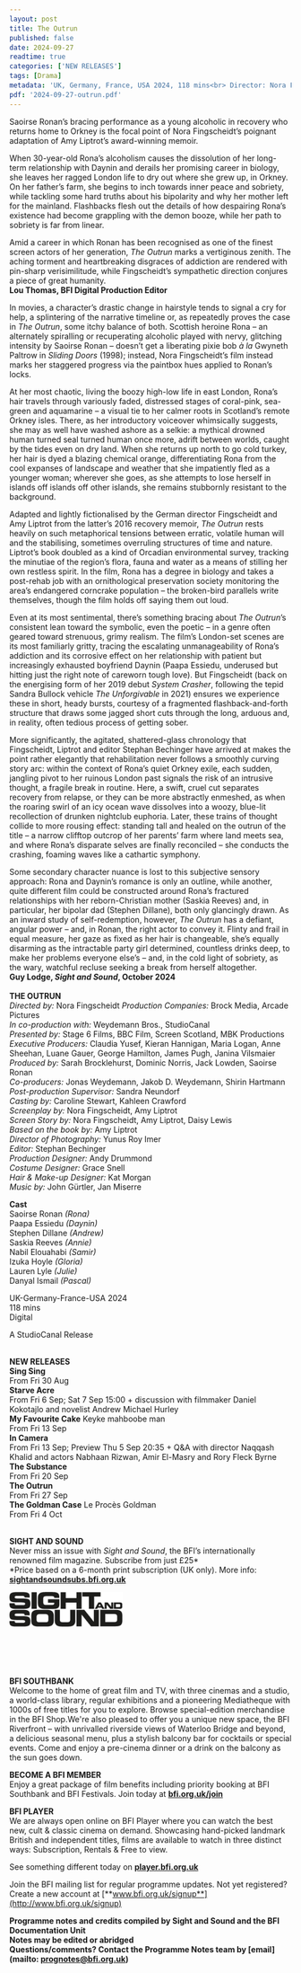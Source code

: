 ```yaml
---
layout: post
title: The Outrun
published: false
date: 2024-09-27
readtime: true
categories: ['NEW RELEASES']
tags: [Drama]
metadata: 'UK, Germany, France, USA 2024, 118 mins<br> Director: Nora Fingscheidt'
pdf: '2024-09-27-outrun.pdf'
---
```


Saoirse Ronan’s bracing performance as a young alcoholic in recovery who returns home to Orkney is the focal point of Nora Fingscheidt’s poignant adaptation of Amy Liptrot’s award-winning memoir.

When 30-year-old Rona’s alcoholism causes the dissolution of her long-term relationship with Daynin and derails her promising career in biology, she leaves her ragged London life to dry out where she grew up, in Orkney. On her father’s farm, she begins to inch towards inner peace and sobriety, while tackling some hard truths about his bipolarity and why her mother left for the mainland. Flashbacks flesh out the details of how despairing Rona’s existence had become grappling with the demon booze, while her path to sobriety is far from linear.

Amid a career in which Ronan has been recognised as one of the finest screen actors of her generation, _The Outrun_ marks a vertiginous zenith. The aching torment and heartbreaking disgraces of addiction are rendered with pin-sharp verisimilitude, while Fingscheidt’s sympathetic direction conjures a piece of great humanity.  
**Lou Thomas, BFI Digital Production Editor**  

In movies, a character’s drastic change in hairstyle tends to signal a cry for help, a splintering of the narrative timeline or, as repeatedly proves the case in _The Outrun_, some itchy balance of both. Scottish heroine Rona – an alternately spiralling or recuperating alcoholic played with nervy, glitching intensity by Saoirse Ronan – doesn’t get a liberating pixie bob _à la_ Gwyneth Paltrow in _Sliding Doors_ (1998); instead, Nora Fingscheidt’s film instead marks her staggered progress via the paintbox hues applied to Ronan’s locks.

At her most chaotic, living the boozy high-low life in east London, Rona’s hair travels through variously faded, distressed stages of coral-pink, sea-green and aquamarine – a visual tie to her calmer roots in Scotland’s remote Orkney isles. There, as her introductory voiceover whimsically suggests, she may as well have washed ashore as a selkie: a mythical drowned human turned seal turned human once more, adrift between worlds, caught by the tides even on dry land. When she returns up north to go cold turkey, her hair is dyed a blazing chemical orange, differentiating Rona from the cool expanses of landscape and weather that she impatiently fled as a younger woman; wherever she goes, as she attempts to lose herself in islands off islands off other islands, she remains stubbornly resistant to the background.

Adapted and lightly fictionalised by the German director Fingscheidt and Amy Liptrot from the latter’s 2016 recovery memoir, _The Outrun_ rests heavily on such metaphorical tensions between erratic, volatile human will and the stabilising, sometimes overruling structures of time and nature. Liptrot’s book doubled as a kind of Orcadian environmental survey, tracking the minutiae of the region’s flora, fauna and water as a means of stilling her own restless spirit. In the film, Rona has a degree in biology and takes a post-rehab job with an ornithological preservation society monitoring the area’s endangered corncrake population – the broken-bird parallels write themselves, though the film holds off saying them out loud.

Even at its most sentimental, there’s something bracing about _The_ _Outrun_’s consistent lean toward the symbolic, even the poetic – in a genre often geared toward strenuous, grimy realism. The film’s London-set scenes are its most familiarly gritty, tracing the escalating unmanageability of Rona’s addiction and its corrosive effect on her relationship with patient but increasingly exhausted boyfriend Daynin (Paapa Essiedu, underused but hitting just the right note of careworn tough love). But Fingscheidt (back on the energising form of her 2019 debut _System Crasher_, following the tepid Sandra Bullock vehicle _The Unforgivable_ in 2021) ensures we experience these in short, heady bursts, courtesy of a fragmented flashback-and-forth structure that draws some jagged short cuts through the long, arduous and, in reality, often tedious process of getting sober.

More significantly, the agitated, shattered-glass chronology that Fingscheidt, Liptrot and editor Stephan Bechinger have arrived at makes the point rather elegantly that rehabilitation never follows a smoothly curving story arc: within the context of Rona’s quiet Orkney exile, each sudden, jangling pivot to her ruinous London past signals the risk of an intrusive thought, a fragile break in routine. Here, a swift, cruel cut separates recovery from relapse, or they can be more abstractly enmeshed, as when the roaring swirl of an icy ocean wave dissolves into a woozy, blue-lit recollection of drunken nightclub euphoria. Later, these trains of thought collide to more rousing effect: standing tall and healed on the outrun of the title – a narrow clifftop outcrop of her parents’ farm where land meets sea, and where Rona’s disparate selves are finally reconciled – she conducts the crashing, foaming waves like a cathartic symphony.

Some secondary character nuance is lost to this subjective sensory approach: Rona and Daynin’s romance is only an outline, while another, quite different film could be constructed around Rona’s fractured relationships with her reborn-Christian mother (Saskia Reeves) and, in particular, her bipolar dad (Stephen Dillane), both only glancingly drawn. As an inward study of self-redemption, however, _The Outrun_ has a defiant, angular power – and, in Ronan, the right actor to convey it. Flinty and frail in equal measure, her gaze as fixed as her hair is changeable, she’s equally disarming as the intractable party girl determined, countless drinks deep, to make her problems everyone else’s – and, in the cold light of sobriety, as the wary, watchful recluse seeking a break from herself altogether.  
**Guy Lodge, _Sight and Sound_, October 2024**  
<br>
**THE OUTRUN**  
_Directed by:_ Nora Fingscheidt 
_Production Companies:_ Brock Media, Arcade Pictures  
_In co-production with:_ Weydemann Bros., StudioCanal  
_Presented by:_ Stage 6 Films, BBC Film, Screen Scotland, MBK Productions  
_Executive Producers:_ Claudia Yusef, Kieran Hannigan, Maria Logan, Anne Sheehan, Luane Gauer, George Hamilton, James Pugh, Janina Vilsmaier  
_Produced by:_ Sarah Brocklehurst, Dominic Norris, Jack Lowden, Saoirse Ronan  
_Co-producers:_ Jonas Weydemann, Jakob D. Weydemann, Shirin Hartmann 
_Post-production Supervisor:_ Sandra Neundorf  
_Casting by:_ Caroline Stewart, Kahleen Crawford  
_Screenplay by:_ Nora Fingscheidt, Amy Liptrot  
_Screen Story by:_ Nora Fingscheidt, Amy Liptrot, Daisy Lewis  
_Based on the book by:_ Amy Liptrot  
_Director of Photography:_ Yunus Roy Imer  
_Editor:_ Stephan Bechinger  
_Production Designer:_ Andy Drummond  
_Costume Designer:_ Grace Snell  
_Hair & Make-up Designer:_ Kat Morgan  
_Music by:_ John Gürtler, Jan Miserre  

**Cast**  
Saoirse Ronan _(Rona)_  
Paapa  Essiedu _(Daynin)_  
Stephen  Dillane _(Andrew)_  
Saskia  Reeves _(Annie)_  
Nabil Elouahabi _(Samir)_  
Izuka  Hoyle _(Gloria)_  
Lauren  Lyle _(Julie)_  
Danyal  Ismail _(Pascal)_  

UK-Germany-France-USA 2024  
118 mins  
Digital  
  

A StudioCanal Release  
<br>

**NEW RELEASES**  
**Sing Sing**  
From Fri 30 Aug  
**Starve Acre**  
From Fri 6 Sep; Sat 7 Sep 15:00 + discussion with filmmaker Daniel Kokotajlo and novelist Andrew Michael Hurley  
**My Favourite Cake** Keyke mahboobe man  
From Fri 13 Sep  
**In Camera**  
From Fri 13 Sep; Preview Thu 5 Sep 20:35 + Q&A with director Naqqash Khalid and actors Nabhaan Rizwan, Amir El-Masry and Rory Fleck Byrne  
**The Substance**  
From Fri 20 Sep  
**The Outrun**  
From Fri 27 Sep  
**The Goldman Case** Le Procès Goldman  
From Fri 4 Oct  
<br>

**SIGHT AND SOUND**  
Never miss an issue with _Sight and Sound_, the BFI’s internationally renowned film magazine. Subscribe from just £25*<br>
*Price based on a 6-month print subscription (UK only). More info: [**sightandsoundsubs.bfi.org.uk**](https://sightandsoundsubs.bfi.org.uk/subscribe)

<img style="float: left;" src="/img/sight-and-sound.jpg" width="40%" height="40%"><br><br><br><br><br><br><br><br>

**BFI SOUTHBANK**  
Welcome to the home of great film and TV, with three cinemas and a studio, a world-class library, regular exhibitions and a pioneering Mediatheque with 1000s of free titles for you to explore. Browse special-edition merchandise in the BFI Shop.We&#39;re also pleased to offer you a unique new space, the BFI Riverfront – with unrivalled riverside views of Waterloo Bridge and beyond, a delicious seasonal menu, plus a stylish balcony bar for cocktails or special events. Come and enjoy a pre-cinema dinner or a drink on the balcony as the sun goes down.  

**BECOME A BFI MEMBER**  
Enjoy a great package of film benefits including priority booking at BFI Southbank and BFI Festivals. Join today at [**bfi.org.uk/join**](http://www.bfi.org.uk/join)  

**BFI PLAYER**  
 We are always open online on BFI Player where you can watch the best new, cult &amp; classic cinema on demand. Showcasing hand-picked landmark British and independent titles, films are available to watch in three distinct ways: Subscription, Rentals &amp; Free to view.  

See something different today on [**player.bfi.org.uk**](https://player.bfi.org.uk)  

Join the BFI mailing list for regular programme updates. Not yet registered? Create a new account at [**www.bfi.org.uk/signup**](http://www.bfi.org.uk/signup)

**Programme notes and credits compiled by Sight and Sound and the BFI Documentation Unit  
Notes may be edited or abridged  
Questions/comments? Contact the Programme Notes team by [email](mailto: prognotes@bfi.org.uk)**
<!--stackedit_data:
eyJoaXN0b3J5IjpbODg4MDAwNTUyLC0zMDM0MzUwODYsLTU2OD
Q0NzEzNCwtMTgzMzE3NDc1MV19
-->
